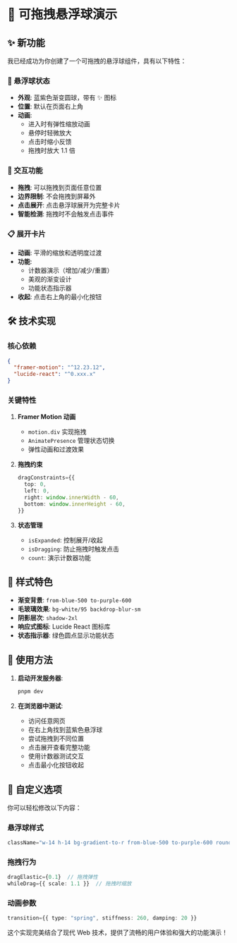 # 🎯 可拖拽悬浮球演示

## ✨ 新功能

我已经成功为你创建了一个可拖拽的悬浮球组件，具有以下特性：

### 🔮 悬浮球状态
- **外观**: 蓝紫色渐变圆球，带有 ✨ 图标
- **位置**: 默认在页面右上角
- **动画**: 
  - 进入时有弹性缩放动画
  - 悬停时轻微放大
  - 点击时缩小反馈
  - 拖拽时放大 1.1 倍

### 🎪 交互功能
- **拖拽**: 可以拖拽到页面任意位置
- **边界限制**: 不会拖拽到屏幕外
- **点击展开**: 点击悬浮球展开为完整卡片
- **智能检测**: 拖拽时不会触发点击事件

### 📋 展开卡片
- **动画**: 平滑的缩放和透明度过渡
- **功能**: 
  - 计数器演示（增加/减少/重置）
  - 美观的渐变设计
  - 功能状态指示器
- **收起**: 点击右上角的最小化按钮

## 🛠️ 技术实现

### 核心依赖
```json
{
  "framer-motion": "^12.23.12",
  "lucide-react": "^0.xxx.x"
}
```

### 关键特性
1. **Framer Motion 动画**
   - `motion.div` 实现拖拽
   - `AnimatePresence` 管理状态切换
   - 弹性动画和过渡效果

2. **拖拽约束**
   ```typescript
   dragConstraints={{
     top: 0,
     left: 0,
     right: window.innerWidth - 60,
     bottom: window.innerHeight - 60,
   }}
   ```

3. **状态管理**
   - `isExpanded`: 控制展开/收起
   - `isDragging`: 防止拖拽时触发点击
   - `count`: 演示计数器功能

## 🎨 样式特色

- **渐变背景**: `from-blue-500 to-purple-600`
- **毛玻璃效果**: `bg-white/95 backdrop-blur-sm`
- **阴影层次**: `shadow-2xl`
- **响应式图标**: Lucide React 图标库
- **状态指示器**: 绿色圆点显示功能状态

## 🚀 使用方法

1. **启动开发服务器**:
   ```bash
   pnpm dev
   ```

2. **在浏览器中测试**:
   - 访问任意网页
   - 在右上角找到蓝紫色悬浮球
   - 尝试拖拽到不同位置
   - 点击展开查看完整功能
   - 使用计数器测试交互
   - 点击最小化按钮收起

## 🔧 自定义选项

你可以轻松修改以下内容：

### 悬浮球样式
```typescript
className="w-14 h-14 bg-gradient-to-r from-blue-500 to-purple-600 rounded-full"
```

### 拖拽行为
```typescript
dragElastic={0.1}  // 拖拽弹性
whileDrag={{ scale: 1.1 }}  // 拖拽时缩放
```

### 动画参数
```typescript
transition={{ type: "spring", stiffness: 260, damping: 20 }}
```

这个实现完美结合了现代 Web 技术，提供了流畅的用户体验和强大的功能演示！
